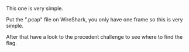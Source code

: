 This one is very simple.

Put the ".pcap" file on WireShark, you only have one frame so this is very simple.

After that have a look to the precedent challenge to see where to find the flag.

